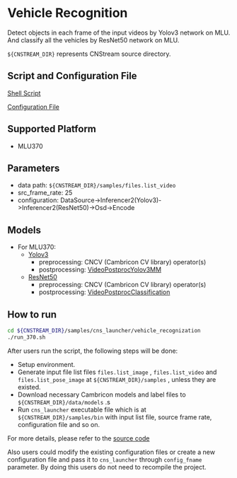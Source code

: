# Vehicle Recognition

Detect objects in each frame of the input videos by Yolov3 network on MLU. And classify all the vehicles by ResNet50 network on MLU.

``${CNSTREAM_DIR}`` represents CNStream source directory.

## Script and Configuration File

[Shell Script](./run_370.sh)

[Configuration File](../configs/vehicle_recognization_mlu370.json)

## Supported Platform

- MLU370

## Parameters

- data path: ``${CNSTREAM_DIR}/samples/files.list_video``
- src_frame_rate: 25
- configuration: DataSource->Inferencer2(Yolov3)->Inferencer2(ResNet50)->Osd->Encode

## Models

- For MLU370:
  - [Yolov3](http://video.cambricon.com/models/magicmind/v1.1.0/yolov3_v1.1.0_4b_rgb_uint8.magicmind)
    - preprocessing: CNCV (Cambricon CV library) operator(s)
    - postprocessing: [VideoPostprocYolov3MM](../../common/video_postprocess/video_postprocess_yolov3_mm.cpp)
  - [ResNet50](http://video.cambricon.com/models/magicmind/v1.1.0/resnet50_v1.1.0_4b_rgb_uint8.magicmind)
    - preprocessing: CNCV (Cambricon CV library) operator(s)
    - postprocessing: [VideoPostprocClassification](../../common/video_postprocess/video_postprocess_classification.cpp)

## How to run

```sh
cd ${CNSTREAM_DIR}/samples/cns_launcher/vehicle_recognization
./run_370.sh
```



After users run the script, the following steps will be done:

- Setup environment.
- Generate input file list files ``files.list_image`` , ``files.list_video`` and ``files.list_pose_image`` at ``${CNSTREAM_DIR}/samples`` , unless they are existed.
- Download necessary Cambricon models and label files to ``${CNSTREAM_DIR}/data/models`` .s
- Run ``cns_launcher`` executable file which is at ``${CNSTREAM_DIR}/samples/bin`` with input list file, source frame rate, configuration file and so on.



For more details, please refer to the [source code](../cns_launcher.cpp)

Also users could modify the existing configuration files or create a new configuration file and pass it to ``cns_launcher`` through ``config_fname`` parameter. By doing this users do not need to recompile the project.
